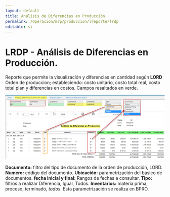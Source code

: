 ```yaml
---
layout: default
title: Análisis de Diferencias en Producción.
permalink: /Operacion/mrp/produccion/lreporte/lrdp
editable: si
---
```


# LRDP - Análisis de Diferencias en Producción.

Reporte que permite la visualización y diferencias en cantidad según **LORD** Orden de produccion; estableciendo: costo unitario, costo total real, costo total plan y diferencias en costos. Campos resaltados en verde.


![](lrdp1.png)

**Documento:** filtro del tipo de documento de la orden de producción, LORD.
**Numero:** código del documento.
**Ubicación:** parametrización del básico de documentos.
**fecha inicial y final:** Rangos de fechas a consultar.
**Tipo:** filtros a realizar Diferencia, Igual, Todos. 
**Inventarios:** materia prima, proceso, terminado, *todos*. Esta parametrización se realiza en BPRO.




